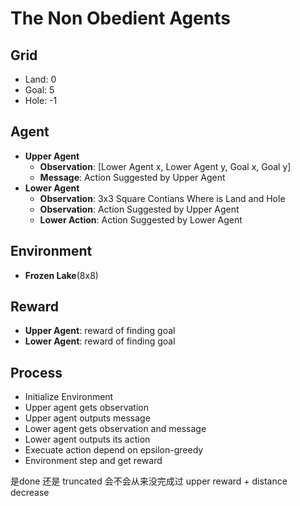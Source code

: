 # The Non Obedient Agents

## Grid
+ Land: 0
+ Goal: 5
+ Hole: -1
## Agent

+ **Upper Agent**
    + **Observation**: [Lower Agent x, Lower Agent y, Goal x, Goal y]
    + **Message**: Action Suggested by Upper Agent
+ **Lower Agent**
    + **Observation**: 3x3 Square Contians Where is Land and Hole
    + **Observation**: Action Suggested by Upper Agent
    + **Lower Action**: Action Suggested by Lower Agent

## Environment
+ **Frozen Lake**(8x8)

## Reward
+ **Upper Agent**:  reward of finding goal
+ **Lower Agent**:  reward of finding goal

## Process
+ Initialize Environment
+ Upper agent gets observation
+ Upper agent outputs message
+ Lower agent gets observation and message
+ Lower agent outputs its action
+ Execuate action depend on epsilon-greedy
+ Environment step and get reward

是done 还是 truncated
会不会从来没完成过
upper reward + distance decrease
